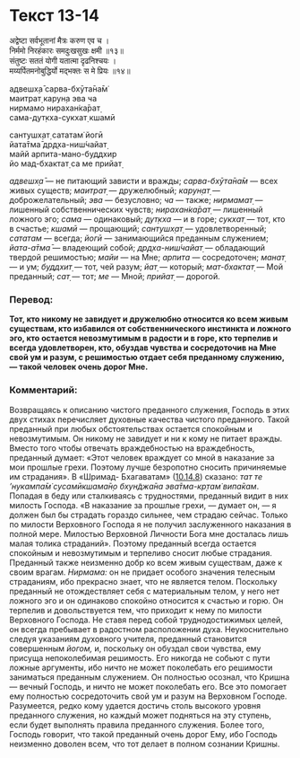 # Текст 13-14

अद्वेष्टा सर्वभूतानां मैत्रः करुण एव च ।  
निर्ममो निरहंकारः समदुःखसुखः क्षमी ॥१३॥  
संतुष्टः सततं योगी यतात्मा दृढनिश्चयः ।  
मय्यर्पितमनोबुद्धिर्यो मद्भक्तः स मे प्रियः ॥१४॥

адвешх̣а̄ сарва-бхӯта̄на̄м̇  
маитрат̣ карун̣а эва ча  
нирмамо нирахан̇ка̄рат̣  
сама-дут̣кха-сукхат̣ кшамӣ  

сантушх̣ат̣ сататам̇ йогӣ  
йата̄тма̄ др̣д̣ха-ниш́чайат̣  
майй арпита-мано-буддхир  
йо мад-бхактат̣ са ме прийат̣

_адвешх̣а̄_ — не питающий зависти и вражды; _сарва-бхӯта̄на̄м_ — всех живых существ; _маитрат̣_ — дружелюбный; _карун̣ат̣_ — доброжелательный; _эва_ — безусловно; _ча_ — также; _нирмамат̣_ — лишенный собственнических чувств; _нирахан̇ка̄рат̣_ — лишенный ложного эго; _сама_ — одинаковый; _дут̣кха_ — и в горе; _сукхат̣_ — тот, кто в счастье; _кшамӣ_ — прощающий; _сантушх̣ат̣_ — удовлетворенный; _сататам_ — всегда; _йогӣ_ — занимающийся преданным служением; _йата-а̄тма̄_ — владеющий собой; _др̣д̣ха-ниш́чайат̣_ — обладающий твердой решимостью; _майи_ — на Мне; _арпита_ — сосредоточен; _манат̣_ — и ум; _буддхит̣_ — тот, чей разум; _йат̣_ — который; _мат-бхактат̣_ — Мой преданный; _сат̣_ — тот; _ме_ — Мной; _прийат̣_ — дорогой.

### Перевод:

**Тот, кто никому не завидует и дружелюбно относится ко всем живым существам, кто избавился от собственнического инстинкта и ложного эго, кто остается невозмутимым в радости и в горе, кто терпелив и всегда удовлетворен, кто, обуздав чувства и сосредоточив на Мне свой ум и разум, с решимостью отдает себя преданному служению, — такой человек очень дорог Мне.**

### Комментарий:

Возвращаясь к описанию чистого преданного служения, Господь в этих двух стихах перечисляет духовные качества чистого преданного. Такой преданный при любых обстоятельствах остается спокойным и невозмутимым. Он никому не завидует и ни к кому не питает вражды. Вместо того чтобы отвечать враждебностью на враждебность, преданный думает: «Этот человек враждует со мной в наказание за мои прошлые грехи. Поэтому лучше безропотно сносить причиняемые им страдания». В «Шримад- Бхагаватам» ([10.14.8](#)) сказано: _тат те ’нукампа̄м̇ сусамӣкшама̄н̣о бхун̃джа̄на эва̄тма-кр̣там̇ випа̄кам_. Попадая в беду или сталкиваясь с трудностями, преданный видит в них милость Господа. «В наказание за прошлые грехи, — думает он, — я должен был бы страдать гораздо сильнее, чем страдаю сейчас. Только по милости Верховного Господа я не получил заслуженного наказания в полной мере. Милостью Верховной Личности Бога мне досталась лишь малая толика страданий». Поэтому преданный всегда остается спокойным и невозмутимым и терпеливо сносит любые страдания. Преданный также неизменно добр ко всем живым существам, даже к своим врагам. _Нирмама:_ он не придает особого значения телесным страданиям, ибо прекрасно знает, что не является телом. Поскольку преданный не отождествляет себя с материальным телом, у него нет ложного эго и он одинаково спокойно относится к счастью и горю. Он терпелив и довольствуется тем, что приходит к нему по милости Верховного Господа. Не ставя перед собой труднодостижимых целей, он всегда пребывает в радостном расположении духа. Неукоснительно следуя указаниям духовного учителя, преданный становится совершенным _йогом,_ и, поскольку он обуздал свои чувства, ему присуща непоколебимая решимость. Его никогда не собьют с пути ложные аргументы, ибо ничто не может поколебать его решимости заниматься преданным служением. Он полностью осознал, что Кришна — вечный Господь, и ничто не может поколебать его. Все это помогает ему полностью сосредоточить свой ум и разум на Верховном Господе. Разумеется, редко кому удается достичь столь высокого уровня преданного служения, но каждый может подняться на эту ступень, если будет выполнять правила преданного служения. Более того, Господь говорит, что такой преданный очень дорог Ему, ибо Господь неизменно доволен всем, что тот делает в полном сознании Кришны.